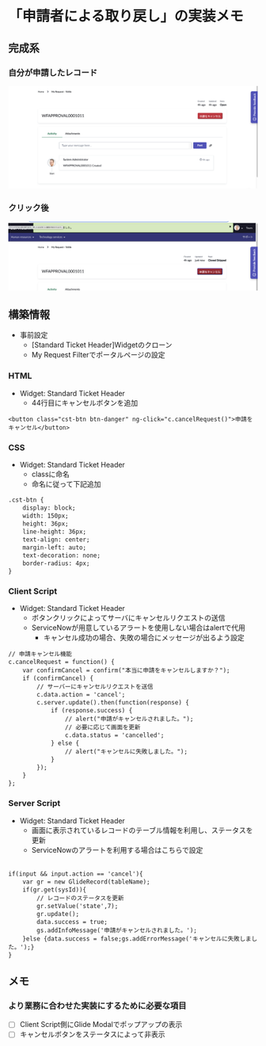 <!--
title:  「申請者による取り戻し」の実装メモ
tags:    ServiceNow
id:      
private: true
-->

# 「申請者による取り戻し」の実装メモ

## 完成系

### 自分が申請したレコード

![従業員ポータル内の自分の申請](./images/emp-center_tiket-page.png)

### クリック後

![申請キャンセルボタン押下後](./images/emp-center_ticket-page_after-btn-click.png)

## 構築情報

- 事前設定
  - [Standard Ticket Header]Widgetのクローン
  - My Request Filterでポータルページの設定

### HTML

- Widget: Standard Ticket Header
  - 44行目にキャンセルボタンを追加

```html: standard_ticket.html
<button class="cst-btn btn-danger" ng-click="c.cancelRequest()">申請をキャンセル</button>
```

### CSS

- Widget: Standard Ticket Header
  - classに命名
  - 命名に従って下記追加

```css: standard_ticket.css
.cst-btn {
    display: block;
    width: 150px;
    height: 36px;
    line-height: 36px;
    text-align: center;
    margin-left: auto;
    text-decoration: none;
    border-radius: 4px;
}
```

### Client Script

- Widget: Standard Ticket Header
  - ボタンクリックによってサーバにキャンセルリクエストの送信
  - ServiceNowが用意しているアラートを使用しない場合はalertで代用
    - キャンセル成功の場合、失敗の場合にメッセージが出るよう設定

```JavaScript: standard_ticket_client.js
// 申請キャンセル機能
c.cancelRequest = function() {
    var confirmCancel = confirm("本当に申請をキャンセルしますか？");
    if (confirmCancel) {
        // サーバーにキャンセルリクエストを送信
        c.data.action = 'cancel';
        c.server.update().then(function(response) {
            if (response.success) {
                // alert("申請がキャンセルされました。");
                // 必要に応じて画面を更新
                c.data.status = 'cancelled';
            } else {
                // alert("キャンセルに失敗しました。");
            }
        });
    }
};
```

### Server Script

- Widget: Standard Ticket Header
  - 画面に表示されているレコードのテーブル情報を利用し、ステータスを更新
  - ServiceNowのアラートを利用する場合はこちらで設定

```JavaScript: standard_ticket_server

if(input && input.action == 'cancel'){
    var gr = new GlideRecord(tableName);
    if(gr.get(sysId)){
        // レコードのステータスを更新
        gr.setValue('state',7);
        gr.update();
        data.success = true;
        gs.addInfoMessage('申請がキャンセルされました。');
    }else {data.success = false;gs.addErrorMessage('キャンセルに失敗しました。');}
}
```

## メモ

### より業務に合わせた実装にするために必要な項目

- [ ] Client Script側にGlide Modalでポップアップの表示
- [ ] キャンセルボタンをステータスによって非表示
